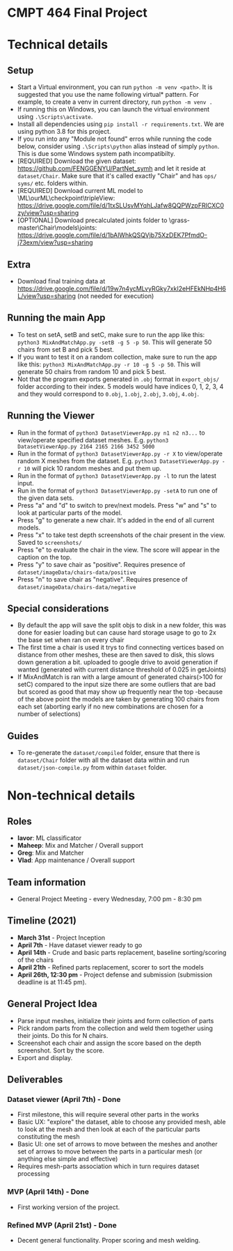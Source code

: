 # CMPT 464 Final Project

# Technical details

## Setup
- Start a Virtual environment, you can run `python -m venv <path>`. It is suggested that you use the name following virtual* pattern.
For example, to create a venv in current directory, run `python -m venv .`
- If running this on Windows, you can launch the virtual environment using `.\Scripts\activate`.
- Install all dependencies using `pip install -r requirements.txt`. We are using python 3.8 for this project.
- If you run into any "Module not found" erros while running the code below, consider using `.\Scripts\python` alias instead of simply `python`. This is due some Windows system path incompatibilty.  
- [REQUIRED] Download the given dataset: https://github.com/FENGGENYU/PartNet_symh and let it reside at `dataset/Chair`. Make sure that it's called exactly "Chair" and has `ops/ syms/` etc. folders within.
- [REQUIRED] Download current ML model to \ML\ourML\checkpoint\tripleView: https://drive.google.com/file/d/1txSLUsvMYqhLJafw8QQPWzpFRICXC0zy/view?usp=sharing
- [OPTIONAL] Download precalculated joints folder to \grass-master\Chair\models\joints: https://drive.google.com/file/d/1bAlWhkQSQVjb75XzDEK7PfmdO-j73exm/view?usp=sharing

## Extra
- Download final training data at https://drive.google.com/file/d/19w7n4ycMLvyRGky7xkI2eHFEkNHp4H6L/view?usp=sharing (not needed for execution)

## Running the main App
- To test on setA, setB and setC, make sure to run the app like this: `python3 MixAndMatchApp.py -setB -g 5 -p 50`. This will generate 50 chairs from set B and pick 5 best.
- If you want to test it on a random collection, make sure to run the app like this: `python3 MixAndMatchApp.py -r 10 -g 5 -p 50`. This will generate 50 chairs from random 10 and pick 5 best.
- Not that the program exports generated in `.obj` format in `export_objs/` folder according to their index. 5 models would have indices 0, 1, 2, 3, 4 and they would correspond to `0.obj`, `1.obj`, `2.obj`, `3.obj`, `4.obj`.

## Running the Viewer
- Run in the format of `python3 DatasetViewerApp.py n1 n2 n3...` to view/operate specified dataset meshes. E.g. `python3 DatasetViewerApp.py 2164 2165 2166 3452 5000`
- Run in the format of `python3 DatasetViewerApp.py -r X` to view/operate random X meshes from the dataset. E.g. `python3 DatasetViewerApp.py -r 10` will pick 10 random meshes and put them up.
- Run in the format of `python3 DatasetViewerApp.py -l` to run the latest input.
- Run in the format of `python3 DatasetViewerApp.py -setA` to run one of the given data sets.
- Press "a" and "d" to switch to prev/next models. Press "w" and "s" to look at particular parts of the model.
- Press "g" to generate a new chair. It's added in the end of all current models.
- Press "x" to take test depth screenshots of the chair present in the view. Saved to `screenshots/`
- Press "e" to evaluate the chair in the view. The score will appear in the caption on the top.
- Press "y" to save chair as "positive". Requires presence of `dataset/imageData/chairs-data/positive`
- Press "n" to save chair as "negative". Requires presence of `dataset/imageData/chairs-data/negative`

## Special considerations
- By default the app will save the split objs to disk in a new folder, this was done for easier loading but can cause hard storage usage to go to 2x the base set when ran on every chair
- The first time a chair is used it trys to find connecting vertices based on distance from other meshes, these are then saved to disk, this slows down generation a bit. uploaded to google drive to avoid generation if wanted (generated with current distance threshold of 0.025 in getJoints)
- If MixAndMatch is ran with a large amount of generated chairs(>100 for setC) compared to the input size there are some outliers that are bad but scored as good that may show up frequently near the top
-because of the above point the models are taken by generating 100 chairs from each set (aborting early if no new combinations are chosen for a number of selections)

## Guides

- To re-generate the `dataset/compiled` folder, ensure that there is `dataset/Chair` folder with all the dataset data within and run `dataset/json-compile.py` from within `dataset` folder.

# Non-technical details

## Roles

- **Iavor**: ML classificator
- **Maheep**: Mix and Matcher / Overall support
- **Greg**: Mix and Matcher
- **Vlad**: App maintenance / Overall support

## Team information

- General Project Meeting - every Wednesday, 7:00 pm - 8:30 pm

## Timeline (2021)

- **March 31st** - Project Inception
- **April 7th** - Have dataset viewer ready to go
- **April 14th** - Crude and basic parts replacement, baseline sorting/scoring of the chairs
- **April 21th** - Refined parts replacement, scorer to sort the models
- **April 26th, 12:30 pm** - Project defense and submission (submission deadline is at 11:45 pm).

## General Project Idea

- Parse input meshes, initialize their joints and form collection of parts
- Pick random parts from the collection and weld them together using their joints. Do this for N chairs.
- Screenshot each chair and assign the score based on the depth screenshot. Sort by the score.
- Export and display.

## Deliverables

### Dataset viewer (April 7th) - Done

- First milestone, this will require several other parts in the works
- Basic UX: "explore" the dataset, able to choose any provided mesh, able to look at the mesh and then look at each of the particular parts constituting the mesh
- Basic UI: one set of arrows to move between the meshes and another set of arrows to move between the parts in a particular mesh (or anything else simple and effective)
- Requires mesh-parts association which in turn requires dataset processing

### MVP (April 14th) - Done

- First working version of the project.

### Refined MVP (April 21st) - Done

- Decent general functionality. Proper scoring and mesh welding.
